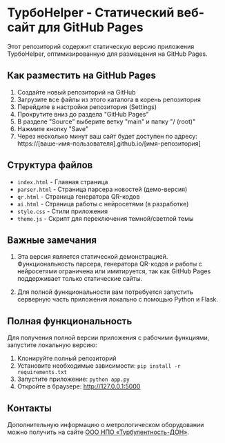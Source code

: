 # ТурбоHelper - Статический веб-сайт для GitHub Pages

Этот репозиторий содержит статическую версию приложения ТурбоHelper, оптимизированную для размещения на GitHub Pages.

## Как разместить на GitHub Pages

1. Создайте новый репозиторий на GitHub
2. Загрузите все файлы из этого каталога в корень репозитория
3. Перейдите в настройки репозитория (Settings)
4. Прокрутите вниз до раздела "GitHub Pages"
5. В разделе "Source" выберите ветку "main" и папку "/ (root)"
6. Нажмите кнопку "Save"
7. Через несколько минут ваш сайт будет доступен по адресу: https://[ваше-имя-пользователя].github.io/[имя-репозитория]

## Структура файлов

- `index.html` - Главная страница
- `parser.html` - Страница парсера новостей (демо-версия)
- `qr.html` - Страница генератора QR-кодов
- `ai.html` - Страница работы с нейросетями (в разработке)
- `style.css` - Стили приложения
- `theme.js` - Скрипт для переключения темной/светлой темы

## Важные замечания

1. Эта версия является статической демонстрацией. Функциональность парсера, генератора QR-кодов и работы с нейросетями ограничена или имитируется, так как GitHub Pages поддерживает только статические сайты.

2. Для полной функциональности вам потребуется запустить серверную часть приложения локально с помощью Python и Flask.

## Полная функциональность

Для получения полной версии приложения с рабочими функциями, запустите локальную версию:

1. Клонируйте полный репозиторий
2. Установите необходимые зависимости: `pip install -r requirements.txt`
3. Запустите приложение: `python app.py`
4. Откройте в браузере: http://127.0.0.1:5000

## Контакты

Дополнительную информацию о метрологическом оборудовании можно получить на сайте [ООО НПО «Турбулентность-ДОН»](https://www.turbo-don.ru/). 